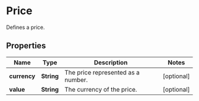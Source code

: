 

# Price

Defines a price.

## Properties

Name | Type | Description | Notes
------------ | ------------- | ------------- | -------------
**currency** | **String** | The price represented as a number. |  [optional]
**value** | **String** | The currency of the price. |  [optional]



